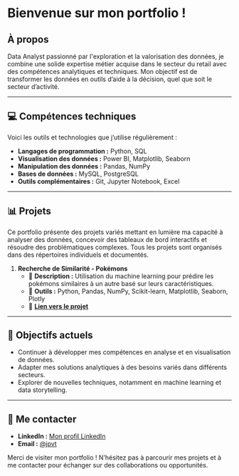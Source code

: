 # Bienvenue sur mon portfolio !  

## À propos  
Data Analyst passionné par l'exploration et la valorisation des données, je combine une solide expertise métier acquise dans le secteur du retail avec des compétences analytiques et techniques. Mon objectif est de transformer les données en outils d’aide à la décision, quel que soit le secteur d’activité.  

---

## 💻 Compétences techniques  
Voici les outils et technologies que j’utilise régulièrement :  
- **Langages de programmation :** Python, SQL  
- **Visualisation des données :** Power BI, Matplotlib, Seaborn  
- **Manipulation des données :** Pandas, NumPy  
- **Bases de données :** MySQL, PostgreSQL  
- **Outils complémentaires :** Git, Jupyter Notebook, Excel  

---

## 📊 Projets  
Ce portfolio présente des projets variés mettant en lumière ma capacité à analyser des données, concevoir des tableaux de bord interactifs et résoudre des problématiques complexes. Tous les projets sont organisés dans des répertoires individuels et documentés.

1. **Recherche de Similarité - Pokémons**
   - 📄 **Description :** Utilisation du machine learning pour prédire les pokémons similaires à un autre basé sur leurs caractéristiques.
   - 🔧 **Outils :** Python, Pandas, NumPy, Scikit-learn, Matplotlib, Seaborn, Plotly
   - 🌟 **[Lien vers le projet](./machine_learning/recherche_de_similarites/)**

---

## 🎯 Objectifs actuels  
- Continuer à développer mes compétences en analyse et en visualisation de données.  
- Adapter mes solutions analytiques à des besoins variés dans différents secteurs.  
- Explorer de nouvelles techniques, notamment en machine learning et data storytelling.  

---

## 🚀 Me contacter  
- **LinkedIn :** [Mon profil LinkedIn](#)  
- **Email :** [@jpvt](mailto:jpvt@outlook.fr)

Merci de visiter mon portfolio ! N’hésitez pas à parcourir mes projets et à me contacter pour échanger sur des collaborations ou opportunités.  